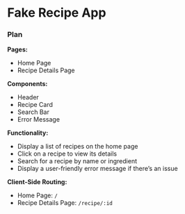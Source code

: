 # Fake Recipe App

### Plan

**Pages:**

- Home Page
- Recipe Details Page

**Components:**
- Header
- Recipe Card
- Search Bar
- Error Message

**Functionality:**

- Display a list of recipes on the home page
- Click on a recipe to view its details
- Search for a recipe by name or ingredient
- Display a user-friendly error message if there’s an issue

**Client-Side Routing:**

- Home Page: `/`
- Recipe Details Page: `/recipe/:id`
